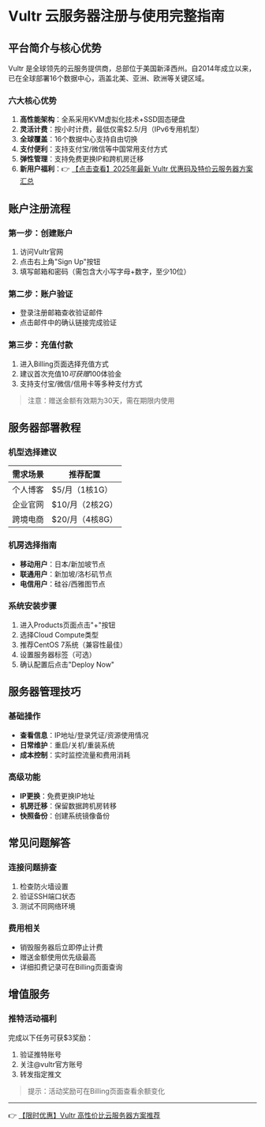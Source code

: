 # Vultr 云服务器注册与使用完整指南

## 平台简介与核心优势

Vultr 是全球领先的云服务提供商，总部位于美国新泽西州。自2014年成立以来，已在全球部署16个数据中心，涵盖北美、亚洲、欧洲等关键区域。

### 六大核心优势
1. **高性能架构**：全系采用KVM虚拟化技术+SSD固态硬盘
2. **灵活计费**：按小时计费，最低仅需$2.5/月（IPv6专用机型）
3. **全球覆盖**：16个数据中心支持自由切换
4. **支付便利**：支持支付宝/微信等中国常用支付方式
5. **弹性管理**：支持免费更换IP和跨机房迁移
6. **新用户福利**：👉 [【点击查看】2025年最新 Vultr 优惠码及特价云服务器方案汇总](https://bit.ly/VuLtr)

## 账户注册流程

### 第一步：创建账户
1. 访问Vultr官网
2. 点击右上角"Sign Up"按钮
3. 填写邮箱和密码（需包含大小写字母+数字，至少10位）

### 第二步：账户验证
- 登录注册邮箱查收验证邮件
- 点击邮件中的确认链接完成验证

### 第三步：充值付款
1. 进入Billing页面选择充值方式
2. 建议首次充值$10可获赠$100体验金
3. 支持支付宝/微信/信用卡等多种支付方式

> 注意：赠送金额有效期为30天，需在期限内使用

## 服务器部署教程

### 机型选择建议
| 需求场景       | 推荐配置           |
|----------------|--------------------|
| 个人博客       | $5/月（1核1G）     |
| 企业官网       | $10/月（2核2G）    |
| 跨境电商       | $20/月（4核8G）    |

### 机房选择指南
- **移动用户**：日本/新加坡节点
- **联通用户**：新加坡/洛杉矶节点
- **电信用户**：硅谷/西雅图节点

### 系统安装步骤
1. 进入Products页面点击"+"按钮
2. 选择Cloud Compute类型
3. 推荐CentOS 7系统（兼容性最佳）
4. 设置服务器标签（可选）
5. 确认配置后点击"Deploy Now"

## 服务器管理技巧

### 基础操作
- **查看信息**：IP地址/登录凭证/资源使用情况
- **日常维护**：重启/关机/重装系统
- **成本控制**：实时监控流量和费用消耗

### 高级功能
- **IP更换**：免费更换IP地址
- **机房迁移**：保留数据跨机房转移
- **快照备份**：创建系统镜像备份

## 常见问题解答

### 连接问题排查
1. 检查防火墙设置
2. 验证SSH端口状态
3. 测试不同网络环境

### 费用相关
- 销毁服务器后立即停止计费
- 赠送金额使用优先级最高
- 详细扣费记录可在Billing页面查询

## 增值服务

### 推特活动福利
完成以下任务可获$3奖励：
1. 验证推特账号
2. 关注@vultr官方账号
3. 转发指定推文

> 提示：活动奖励可在Billing页面查看余额变化

---

👉 [【限时优惠】Vultr 高性价比云服务器方案推荐](https://bit.ly/VuLtr)